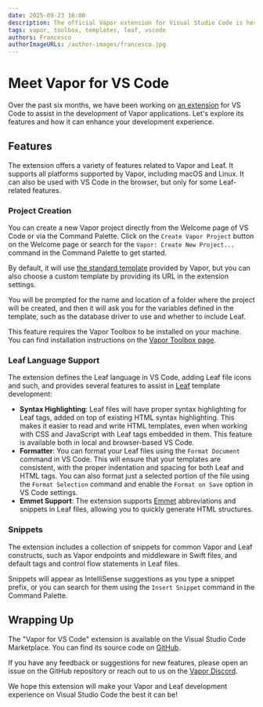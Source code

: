 ```yaml
---
date: 2025-09-23 16:00
description: The official Vapor extension for Visual Studio Code is here!
tags: vapor, toolbox, templates, leaf, vscode
authors: Francesco
authorImageURLs: /author-images/francesco.jpg
---
```

# Meet Vapor for VS Code

Over the past six months, we have been working on [an extension](https://marketplace.visualstudio.com/items?itemName=Vapor.vapor-vscode) for VS Code to assist in the development of Vapor applications.
Let's explore its features and how it can enhance your development experience.

## Features

The extension offers a variety of features related to Vapor and Leaf.
It supports all platforms supported by Vapor, including macOS and Linux.
It can also be used with VS Code in the browser, but only for some Leaf-related features.

### Project Creation

You can create a new Vapor project directly from the Welcome page of VS Code or via the Command Palette.
Click on the `Create Vapor Project` button on the Welcome page or search for the `Vapor: Create New Project...` command in the Command Palette to get started.

By default, it will use [the standard template](https://github.com/vapor/template) provided by Vapor, but you can also choose a custom template by providing its URL in the extension settings.

You will be prompted for the name and location of a folder where the project will be created, and then it will ask you for the variables defined in the template, such as the database driver to use and whether to include Leaf.

This feature requires the Vapor Toolbox to be installed on your machine. You can find installation instructions on the [Vapor Toolbox page](https://github.com/vapor/toolbox).

### Leaf Language Support

The extension defines the Leaf language in VS Code, adding Leaf file icons and such, and provides several features to assist in [Leaf](https://docs.vapor.codes/leaf/getting-started/) template development:

- **Syntax Highlighting**: Leaf files will have proper syntax highlighting for Leaf tags, added on top of existing HTML syntax highlighting. This makes it easier to read and write HTML templates, even when working with CSS and JavaScript with Leaf tags embedded in them. This feature is available both in local and browser-based VS Code.
- **Formatter**: You can format your Leaf files using the `Format Document` command in VS Code. This will ensure that your templates are consistent, with the proper indentation and spacing for both Leaf and HTML tags. You can also format just a selected portion of the file using the `Format Selection` command and enable the `Format on Save` option in VS Code settings.
- **Emmet Support**: The extension supports [Emmet](https://code.visualstudio.com/docs/languages/emmet) abbreviations and snippets in Leaf files, allowing you to quickly generate HTML structures.

### Snippets

The extension includes a collection of snippets for common Vapor and Leaf constructs, such as Vapor endpoints and middleware in Swift files, and default tags and control flow statements in Leaf files.

Snippets will appear as IntelliSense suggestions as you type a snippet prefix, or you can search for them using the `Insert Snippet` command in the Command Palette.

## Wrapping Up

The "Vapor for VS Code" extension is available on the Visual Studio Code Marketplace.
You can find its source code on [GitHub](https://github.com/vapor-community/vapor-vscode).

If you have any feedback or suggestions for new features, please open an issue on the GitHub repository or reach out to us on the [Vapor Discord](https://vapor.team/).

We hope this extension will make your Vapor and Leaf development experience on Visual Studio Code the best it can be!
